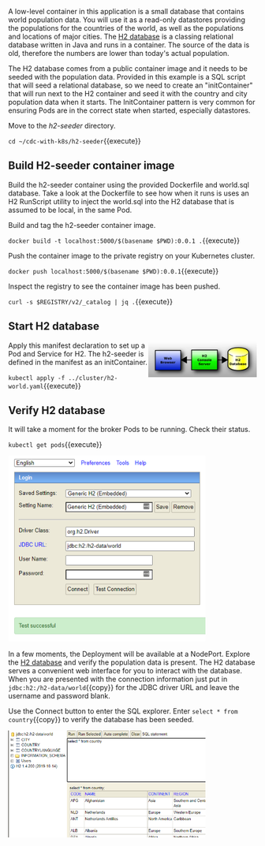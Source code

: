 A low-level container in this application is a small database that contains world population data. You will use it as a read-only datastores providing the populations for the countries of the world, as well as the populations and locations of major cities. The [H2 database](https://www.h2database.com/html/main.html) is a classing relational database written in Java and runs in a container. The source of the data is old, therefore the numbers are lower than today's actual population.

The H2 database comes from a public container image and it needs to be seeded with the population data. Provided in this example is a SQL script that will seed a relational database, so we need to create an "initContainer" that will run next to the H2 container and seed it with the country and city population data when it starts. The InitContainer pattern is very common for ensuring Pods are in the correct state when started, especially datastores.

Move to the _h2-seeder_ directory.

`cd ~/cdc-with-k8s/h2-seeder`{{execute}}

## Build H2-seeder container image

Build the h2-seeder container using the provided Dockerfile and world.sql database. Take a look at the Dockerfile to see how when it runs is uses an H2 RunScript utility to inject the world.sql into the H2 database that is assumed to be local, in the same Pod.

Build and tag the h2-seeder container image.

`docker build -t localhost:5000/$(basename $PWD):0.0.1 .`{{execute}}

Push the container image to the private registry on your Kubernetes cluster.

`docker push localhost:5000/$(basename $PWD):0.0.1`{{execute}}

Inspect the registry to see the container image has been pushed.

`curl -s $REGISTRY/v2/_catalog | jq .`{{execute}}

## Start H2 database

<img align="right" src="./assets/h2-diag.png" width="220">
Apply this manifest declaration to set up a Pod and Service for H2. The h2-seeder is defined in the manifest as an initContainer.

`kubectl apply -f ../cluster/h2-world.yaml`{{execute}}

## Verify H2 database

It will take a moment for the broker Pods to be running. Check their status.

`kubectl get pods`{{execute}}

<img src="./assets/h2-connect.png" width="400">

In a few moments, the Deployment will be available at a NodePort. Explore the [H2 database](
https://[[HOST_SUBDOMAIN]]-30100-[[KATACODA_HOST]].environments.katacoda.com/) and verify the population data is present. The H2 database serves a convenient web interface for you to interact with the database. When you are presented with the connection information just put in `jdbc:h2:/h2-data/world`{{copy}} for the JDBC driver URL and leave the username and password blank.

Use the Connect button to enter the SQL explorer. Enter `select * from country`{{copy}} to verify the database has been seeded.

<img src="./assets/h2-query.png" width="400">
